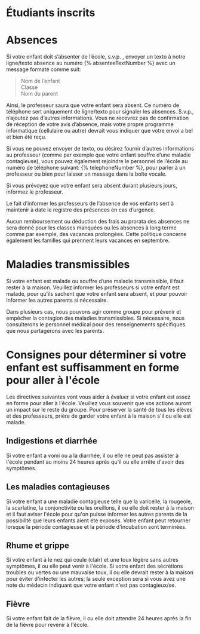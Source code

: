 # Étudiants inscrits

# Absences

Si votre enfant doit s’absenter de l’école, s.v.p. , envoyer un texto à notre ligne/texto absence au numéro {% absenteeTextNumber %} avec un message formaté comme suit:

> Nom de l’enfant  
> Classe  
> Nom du parent

Ainsi, le professeur saura que votre enfant sera absent. Ce numéro de téléphone sert uniquement de ligne/texto pour signaler les absences. S.v.p., n’ajoutez pas d’autres informations. Vous ne recevrez pas de confirmation de réception de votre avis d’absence, mais votre propre programme informatique (cellulaire ou autre) devrait vous indiquer que votre envoi a bel et bien été reçu.

Si vous ne pouvez envoyer de texto, ou désirez fournir d’autres informations au professeur (comme par exemple que votre enfant souffre d’une maladie contagieuse), vous pouvez également rejoindre le personnel de l’école au numéro de téléphone suivant: {% telephoneNumber %}, pour parler à un professeur ou bien pour laisser un message dans la boîte vocale.

Si vous prévoyez que votre enfant sera absent durant plusieurs jours, informez le professeur.

<!--infoBox-->
Le fait d’informer les professeurs de l’absence de vos enfants sert à maintenir à date le registre des présences en cas d’urgence.
<!--/infoBox-->

Aucun remboursement ou déduction des frais au prorata des absences ne sera donné pour les classes manquées ou les absences à long terme comme par exemple, des vacances prolongées. Cette politique concerne également les familles qui prennent leurs vacances en septembre.

# Maladies transmissibles

Si votre enfant est malade ou souffre d’une maladie transmissible, il faut rester à la maison. Veuillez informer les professeurs si votre enfant est malade, pour qu'ils sachent que votre enfant sera absent, et pour pouvoir informer les autres parents si nécessaire.

Dans plusieurs cas, nous pouvons agir comme groupe pour prévenir et empêcher la contagion des maladies transmissibles. Si nécessaire, nous consulterons le personnel médical pour des renseignements spécifiques que nous partagerons avec les parents. 

# Consignes pour déterminer si votre enfant est suffisamment en forme pour aller à l'école

Les directives suivantes vont vous aider à évaluer si votre enfant est assez en forme pour aller à l'école. Veuillez vous souvenir que vos actions auront un impact sur le reste du groupe. Pour préserver la santé de tous les élèves et des professeurs, prière de garder votre enfant à la maison s'il ou elle est malade.

## Indigestions et diarrhée

Si votre enfant a vomi ou a la diarrhée, il ou elle ne peut pas assister à l'école pendant au moins 24 heures après qu'il ou elle arrête d'avoir des symptômes.

## Les maladies contagieuses

Si votre enfant a une maladie contagieuse telle que la varicelle, la rougeole, la scarlatine, la conjonctivite ou les oreillons, il ou elle doit rester à la maison et il faut aviser l'école pour qu'on puisse informer les autres parents de la possibilité que leurs enfants aient été exposés. Votre enfant peut retourner lorsque la période contagieuse et la période d'incubation sont terminées.

## Rhume et grippe

Si votre enfant à le nez qui coule (clair) et une toux légère sans autres symptômes, il ou elle peut venir à l'école. Si votre enfant des sécrétions troubles ou vertes ou une mauvaise toux, il ou elle devrait rester à la maison pour éviter d'infecter les autres; la seule exception sera si vous avez une note du médecin indiquant que votre enfant n'est pas contagieux/se.

## Fièvre 

Si votre enfant fait de la fièvre, il ou elle doit attendre 24 heures après la fin de la fièvre pour revenir à l'école.